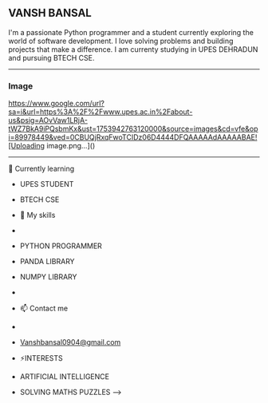 ## VANSH BANSAL

I'm a passionate Python programmer and a student currently exploring the world of software development. I love solving problems and building projects that make a difference. I am currenty studying in UPES DEHRADUN and pursuing BTECH CSE.

---
### Image

https://www.google.com/url?sa=i&url=https%3A%2F%2Fwww.upes.ac.in%2Fabout-us&psig=AOvVaw1LRjA-tWZ7BkA9iPQsbmKx&ust=1753942763120000&source=images&cd=vfe&opi=89978449&ved=0CBUQjRxqFwoTCIDz06D4444DFQAAAAAdAAAAABAE![Uploading image.png…]()

---


🌱 Currently learning 

-  UPES STUDENT
-  BTECH CSE
- 🤔 My skills
- 
- PYTHON PROGRAMMER
- PANDA LIBRARY
- NUMPY LIBRARY
-
- 📫 Contact me 
-
- Vanshbansal0904@gmail.com

-  ⚡INTERESTS

-   ARTIFICIAL INTELLIGENCE
-   SOLVING MATHS PUZZLES
-->
